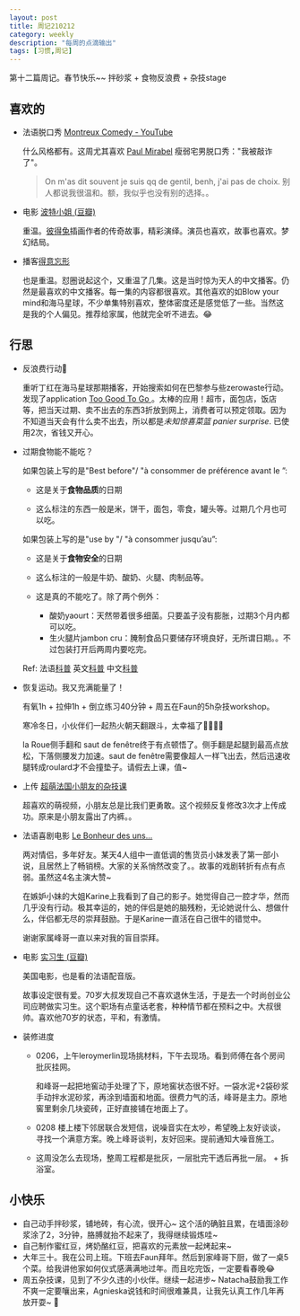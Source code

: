 ```yaml
---
layout: post
title: 周记210212
category: weekly
description: "每周的点滴输出"
tags: [习惯,周记]
---
```


第十二篇周记。春节快乐~~  拌砂浆 + 食物反浪费 + 杂技stage


## 喜欢的

- 法语脱口秀 [Montreux Comedy - YouTube](https://www.youtube.com/channel/UCPHJfLg1VeNBsfzzTszpmmQ)

  什么风格都有。这周尤其喜欢 [Paul Mirabel](https://www.youtube.com/watch?v=RYjfe8OSRFw)  瘦弱宅男脱口秀："我被敲诈了"。

  > On m'as dit souvent je suis qq de gentil, benh, j'ai pas de choix. 别人都说我很温和。额，我似乎也没有别的选择。。

- 电影 [波特小姐 (豆瓣)](https://movie.douban.com/subject/1900121/)

  重温。[彼得兔](https://en.wikipedia.org/wiki/Peter_Rabbit)插画作者的传奇故事，精彩演绎。演员也喜欢，故事也喜欢。梦幻结局。

- 播客[得意忘形](https://www.lizhi.fm/user/2579240391643675180)

  也是重温。怼圈说起这个，又重温了几集。这是当时惊为天人的中文播客。仍然是最喜欢的中文播客。每一集的内容都很喜欢。其他喜欢的如Blow your mind和海马星球，不少单集特别喜欢，整体密度还是感觉低了一些。当然这是我的个人偏见。推荐给家属，他就完全听不进去。😂


## 行思

- 反浪费行动🚩

  重听丁红在海马星球那期播客，开始搜索如何在巴黎参与些zerowaste行动。发现了application [Too Good To Go ](https://toogoodtogo.fr/fr)。太棒的应用！超市，面包店，饭店等，把当天过期、卖不出去的东西3折放到网上，消费者可以预定领取。因为不知道当天会有什么卖不出去，所以都是*未知惊喜菜篮 panier surprise*. 已使用2次，省钱又开心。

- 过期食物能不能吃？

  如果包装上写的是"Best before"/ "à consommer de préférence avant le ”:

  - 这是关于**食物品质**的日期

  - 这么标注的东西一般是米，饼干，面包，零食，罐头等。过期几个月也可以吃。

  如果包装上写的是"use by "/ "à consommer jusqu’au”:

  - 这是关于**食物安全**的日期

  - 这么标注的一般是牛奶、酸奶、火腿、肉制品等。
  - 这是真的不能吃了。除了两个例外：
    - 酸奶yaourt：天然带着很多细菌。只要盖子没有膨胀，过期3个月内都可以吃。
    - 生火腿片jambon cru：腌制食品只要储存环境良好，无所谓日期。。不过包装打开后两周内要吃完。

  Ref: 法语[科普](https://www.lanutrition.fr/quels-aliments-peut-on-consommer-sans-risque-apres-la-date-de-peremption#:~:text=La%20mention%20%C2%AB%20%C3%A0%20consommer%20de,%2C%20lyophilis%C3%A9s%2C%20st%C3%A9rilis%C3%A9s%2C%20congel%C3%A9s.) 英文[科普](https://www.goodfood.com.au/eat-out/news/how-long-can-you-really-use-foods-past-their-bestbefore-date-20200512-h1o06x) 中文[科普](https://dxy.com/article/5469)

- 恢复运动。我又充满能量了！

  有氧1h + 拉伸1h + 倒立练习40分钟 + 周五在Faun的5h杂技workshop。

  寒冷冬日，小伙伴们一起热火朝天翻跟斗，太幸福了🤸‍♂️🤸‍♀️

  la Roue侧手翻和 saut de fenêtre终于有点顿悟了。侧手翻是起腿到最高点放松，下落侧腰发力加速。saut de fenêtre需要像超人一样飞出去，然后迅速收腿转成roulard才不会撞垫子。请假去上课，值~

- 上传 [超萌法国小朋友的杂技课](https://www.bilibili.com/video/BV1xK4y1n7np)

  超喜欢的萌视频，小朋友总是比我们更勇敢。这个视频反复修改3次才上传成功。原来是小朋友露出了内裤。。

- 法语喜剧电影 [Le Bonheur des uns...](https://www.allocine.fr/film/fichefilm_gen_cfilm=271602.html)

  两对情侣，多年好友。某天4人组中一直低调的售货员小妹发表了第一部小说，且居然上了畅销榜。大家的关系悄然改变了。。故事的戏剧转折有点有点弱。虽然这4名主演大赞~ 

  在嫉妒小妹的大姐Karine上我看到了自己的影子。她觉得自己一腔才华，然而几乎没有行动。极其幸运的，她的伴侣是她的脑残粉，无论她说什么、想做什么，伴侣都无尽的崇拜鼓励。于是Karine一直活在自己很牛的错觉中。

  谢谢家属峰哥一直以来对我的盲目崇拜。

- 电影 [实习生 (豆瓣)](https://movie.douban.com/subject/10594965//)

  美国电影，也是看的法语配音版。

  故事设定很有爱。70岁大叔发现自己不喜欢退休生活，于是去一个时尚创业公司应聘做实习生。这个职场有点童话老套，种种情节都在预料之中。大叔很帅。喜欢他70岁的状态，平和，有激情。

- 装修进度

  - 0206，上午leroymerlin现场挑材料，下午去现场。看到师傅在各个房间批灰挂网。

    和峰哥一起把地窖动手处理了下，原地窖状态很不好。一袋水泥+2袋砂浆手动拌水泥砂浆，再涂到墙面和地面。很费力气的活，峰哥是主力。原地窖里剩余几块瓷砖，正好直接铺在地面上了。

  - 0208 楼上楼下邻居联合发短信，说噪音实在太吵，希望晚上友好谈谈，寻找一个满意方案。晚上峰哥谈判，友好回来。提前通知大噪音施工。

  - 这周没怎么去现场，整周工程都是批灰，一层批完干透后再批一层。 + 拆浴室。  

## 小快乐

- 自己动手拌砂浆，铺地砖，有心流，很开心~ 这个活的确脏且累，在墙面涂砂浆涂了2，3分钟，胳膊就抬不起来了，我得继续锻炼哇~  
- 自己制作蜜红豆，烤奶酪红豆，把喜欢的元素放一起烤起来~
- 大年三十。我在公司上班。下班去Faun拜年。然后到家峰哥下厨，做了一桌5个菜。给我讲他家如何仪式感满满地过年。而且吃完饭，一定要看春晚😂
- 周五杂技课，见到了不少久违的小伙伴。继续一起进步~ Natacha鼓励我工作不爽一定要嚷出来，Agnieska说钱和时间很难兼具，让我先认真工作几年再放开耍~ 🤣

